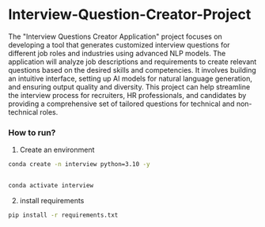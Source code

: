 # Interview-Question-Creator-Project

The "Interview Questions Creator Application" project focuses on developing a tool that generates customized interview questions for different job roles and industries using advanced NLP models. The application will analyze job descriptions and requirements to create relevant questions based on the desired skills and competencies. It involves building an intuitive interface, setting up AI models for natural language generation, and ensuring output quality and diversity. This project can help streamline the interview process for recruiters, HR professionals, and candidates by providing a comprehensive set of tailored questions for technical and non-technical roles.

### How to run?

1. Create an environment

```bash
conda create -n interview python=3.10 -y


conda activate interview

```

2. install requirements

```bash
pip install -r requirements.txt
```
